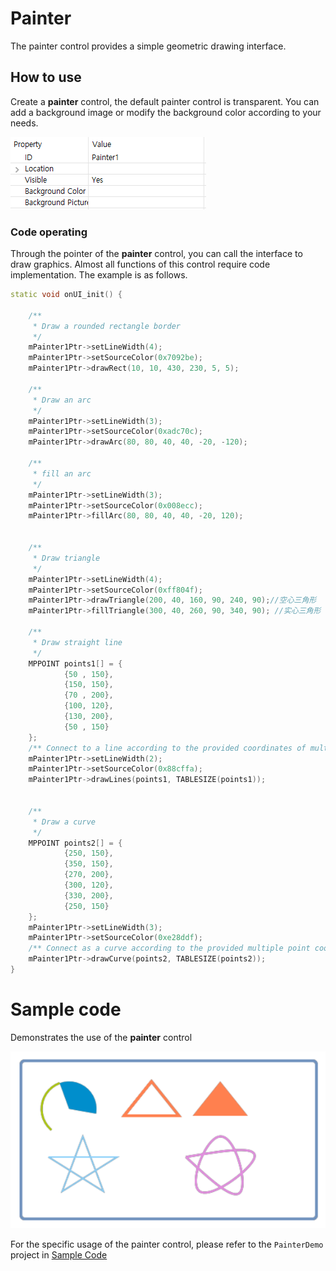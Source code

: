 
# Painter

The painter control provides a simple geometric drawing interface.
## How to use
 Create a **painter** control, the default painter control is transparent. You can add a background image or modify the background color according to your needs.

   ![](assets/painter/properties.png)

### Code operating
Through the pointer of the **painter** control, you can call the interface to draw graphics.
Almost all functions of this control require code implementation. The example is as follows.

```c++
static void onUI_init() {

    /**
     * Draw a rounded rectangle border
     */
    mPainter1Ptr->setLineWidth(4);
    mPainter1Ptr->setSourceColor(0x7092be);
    mPainter1Ptr->drawRect(10, 10, 430, 230, 5, 5);

    /**
     * Draw an arc
     */
    mPainter1Ptr->setLineWidth(3);
    mPainter1Ptr->setSourceColor(0xadc70c);
    mPainter1Ptr->drawArc(80, 80, 40, 40, -20, -120);

    /**
     * fill an arc
     */
    mPainter1Ptr->setLineWidth(3);
    mPainter1Ptr->setSourceColor(0x008ecc);
    mPainter1Ptr->fillArc(80, 80, 40, 40, -20, 120);


    /**
     * Draw triangle
     */
    mPainter1Ptr->setLineWidth(4);
    mPainter1Ptr->setSourceColor(0xff804f);
    mPainter1Ptr->drawTriangle(200, 40, 160, 90, 240, 90);//空心三角形
    mPainter1Ptr->fillTriangle(300, 40, 260, 90, 340, 90); //实心三角形

    /**
     * Draw straight line
     */
    MPPOINT points1[] = {
            {50 , 150},
            {150, 150},
            {70 , 200},
            {100, 120},
            {130, 200},
            {50 , 150}
    };
    /** Connect to a line according to the provided coordinates of multiple points */
    mPainter1Ptr->setLineWidth(2);
    mPainter1Ptr->setSourceColor(0x88cffa);
    mPainter1Ptr->drawLines(points1, TABLESIZE(points1));


    /**
     * Draw a curve
     */
    MPPOINT points2[] = {
            {250, 150},
            {350, 150},
            {270, 200},
            {300, 120},
            {330, 200},
            {250, 150}
    };
    mPainter1Ptr->setLineWidth(3);
    mPainter1Ptr->setSourceColor(0xe28ddf);
    /** Connect as a curve according to the provided multiple point coordinates */
    mPainter1Ptr->drawCurve(points2, TABLESIZE(points2));
}
```
# Sample code
Demonstrates the use of the **painter** control

![](assets/painter/preview.png) 

For the specific usage of the painter control, please refer to the `PainterDemo` project in [Sample Code](demo_download.md#demo_download)